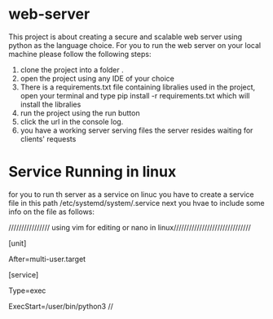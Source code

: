 ﻿# web-server
 This project is about creating a secure and scalable web server using python as the language choice.
 For you to run the web server on your local machine please follow the following steps:
 1. clone the project into a folder .
 2. open the project using any IDE of your choice 
 3. There is a requirements.txt file containing libralies used in the project, open your terminal and type pip install -r requirements.txt  which will install the libralies
 4. run the project using the run button 
 5. click the url in the console log.
 6. you have a working server serving files the server resides waiting for clients' requests

# Service Running in linux
for you to run th server as a service on linuc you have to create a service file in this path  /etc/systemd/system/<yourservicefile>.service next you hvae to include some info on the file as follows:
 
 //////////////// using vim for editing or nano in linux//////////////////////////////
 
[unit]
 
 After=multi-user.target
 
[service]
 
 Type=exec
 
 ExecStart=/user/bin/python3 /<pathofthescript>/<script>.py
 
[install]
 
 WantedBy=multi-user.target
 
 //////////////////////////////end of file/////////////////////////////////////////////
 
 
 then you have to start the service through the following command in a sudo mode
               systemctl start <yourservicefile>.service
 
if you want to change the configuration files due to post changes you have to use the following command
 `             systemctl stop <yourservicefile>.service
then after changing the service file you have to reload  the daemon setting and restart the services as follows
               systemctl daemon-reload
               systemctl start <yourservicefile>.service
               systemctl status <yourservicefile>.service {to check the running status of the service}
for you to get a sticking service that is to restart it after the computer restarts then
               systemctl enable <yourservicefile>.service
